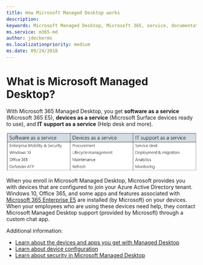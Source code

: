 ```yaml
---
title: How Microsoft Managed Desktop works 
description:  
keywords: Microsoft Managed Desktop, Microsoft 365, service, documentation
ms.service: m365-md
author: jdeckerms
ms.localizationpriority: medium
ms.date: 09/24/2018
---
```


# What is Microsoft Managed Desktop?

With Microsoft 365 Managed Desktop, you get **software as a service** (Microsoft 365 E5), **devices as a service** (Microsoft Surface devices ready to use), and **IT support as a service** (Help desk and more). 

![Microsoft Managed Desktop consists of Windows 365, Surface devices, and IT support](images/m365.png)

When you enroll in Microsoft Managed Desktop, Microsoft provides you with devices that are configured to join your Azure Active Directory tenant. Windows 10, Office 365, and some apps and features associated with [Microsoft 365 Enterprise E5](https://www.microsoft.com/en-us/microsoft-365/compare-all-microsoft-365-plans) are installed (by Microsoft) on your devices. When your employees who are using these devices need help, they contact Microsoft Managed Desktop support (provided by Microsoft) through a custom chat app. 

Additional information:

- [Learn about the devices and apps you get with Managed Desktop](technologies-and-devices.md)
- [Learn about device configuration](get-started/device-policies.md)
- [Learn about security in Microsoft Managed Desktop](get-started/security.md)

<!---
Microsoft will run a cloud application on your tenant to onboard you to Microsoft Managed Desktop. This onboarding app allows Microsoft to take actions against the tenant, while operating within the scope of the required permissions. After onboarding, Microsoft uses another app to manage your tenant and devices.

There are two main phases: onboarding and management.

## Onboarding

This phase uses a Microsoft Managed Desktop app to complete tasks that prepare your tenant.

- Allows the Microsoft Managed Desktop app permissions to take actions on the environment in the context of the user. For more information, see [API permissions and API calls](#ref).
- Create four Azure Active Directory (AD) accounts to support administration and validation within your tenant. 
- Create two accounts to support managing Microsoft Defender Advanced Threat Protection.
- Create four new Active Directory Groups: Test, First, Fast, and Broad. We don’t assign users to the groups at this time. We use these groups for [managing updates and changes](../working-with-managed-desktop/updates.md).
- Create update policies for the four new groups.
- Create security baseline and leave it unassigned. For more information, see [Windows Security Baselines](https://docs.microsoft.com/windows/security/threat-protection/windows-security-baselines) and the Microsoft Managed Desktop-specific information in [Device policies](../get-started/device-policies.md).

## Management

This phase includes ongoing activities performed by the MSAdmin account, using both automated and interactive sessions. Actions include all activities required to manage and operate the tenant. For more information on the API permissions and typical API calls that are made in this phase, see [API permissions and API calls](#reference).

![customer as global admin takes one-time action and Microsoft as MSAdmin takes future management actions using app](images/onboard.png)

## Reference
### Onboarding phase: API permissions and API calls
- API permissions
    - DeviceManagementServiceConfig.ReadWrite.All
    - Directory.AccessAsUser.All
    - User.ReadWrite.All
    - DeviceManagementConfiguration.ReadWrite.All
    - DeviceManagementManagedDevices.ReadWrite.All
    - Group.ReadWrite.All
- API calls
    - POST /organization/{organizationId}/setMobileDeviceManagementAuthority
    - GET/POST /directoryRoles/{id}/members
    - GET/POST /users
    - GET/POST /groups
    - PATCH /groups/{id}
    - GET/POST /deviceManagement/deviceConfigurations
    - GET /deviceManagement/detectedApps

### Management phase: API permissions and API calls

- API permissions
    - DeviceManagementManagedDevices.ReadWrite.All
    - DeviceManagementApps.ReadWrite.All
    - DeviceManagementConfiguration.ReadWrite.All
    - Reports.Read.All
    - User.ReadWrite.All
    - Group.ReadWrite.All
    - Directory.AccessAsUser.All
- API calls
    - GET/POST /directoryRoles/{id}/members
    - GET/PATCH/POST /users
    - GET/POST /groups
    - PATCH /groups/{id}
    - GET/POST /deviceManagement/deviceConfigurations
    - GET/POST /deviceAppManagement/mobileApps
    - GET /deviceManagement/detectedApps
    - GET /devices
    - POST /users/{id | userPrincipalName}/assignLicense
    - GET /subscribedSkus
-->